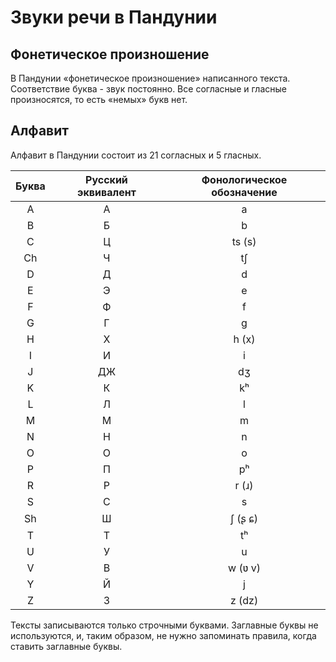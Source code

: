 # Звуки речи в Пандунии

## Фонетическое произношение

В Пандунии «фонетическое произношение» написанного текста. Соответствие буква - звук постоянно. Все согласные и гласные произносятся, то есть «немых» букв нет.


## Алфавит

Алфавит в Пандунии состоит из 21 согласных и 5 гласных. 

| Буква    |  Русский эквивалент |Фонологическое обозначение |
|:--------:|:---:|:-------:|
| A        | А   | a       |
| B        | Б   | b       |
| C        | Ц   | ts (s)  |
| Ch       | Ч   | tʃ          |
| D        | Д   | d       |
| E        | Э   | e       |
| F        | Ф   | f       |
| G        | Г   | g       |
| H        | Х   | h (x)   |
| I        | И   | i       |
| J        | ДЖ  | dʒ      |
| K        | К   | kʰ         |
| L        | Л   | l       |
| M        | М   | m       |
| N        | Н   | n       |
| O        | О   | o       |
| P        | П   | pʰ      |
| R        | Р   | r (ɹ)   |
| S        | С   | s       |
| Sh       | Ш   | ʃ (ʂ ɕ)  |
| T        | Т   | tʰ       |
| U        | У   | u       |
| V        | В   | w (ʋ v) |
| Y        | Й   | j       |
| Z        | З   | z (dz)  |

Тексты записываются только строчными буквами. Заглавные буквы не используются, и, таким образом, не нужно запоминать правила, когда ставить заглавные буквы.

